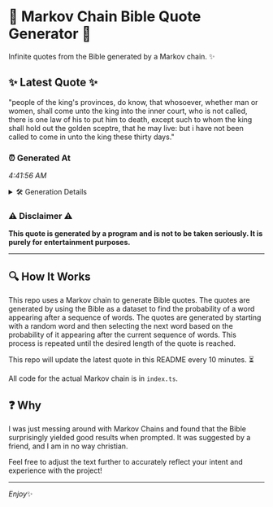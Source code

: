 # 📖 Markov Chain Bible Quote Generator 📖

Infinite quotes from the Bible generated by a Markov chain. ✨

## ✨ Latest Quote ✨
"people of the king's provinces, do know, that whosoever, whether man or women, shall come unto the king into the inner court, who is not called, there is one law of his to put him to death, except such to whom the king shall hold out the golden sceptre, that he may live: but i have not been called to come in unto the king these thirty days."

### ⏰ Generated At
*4:41:56 AM*

<details>
    <summary>🛠️ Generation Details</summary>
    <p>
        <strong>🌱 Seed:</strong> people<br>
        <strong>🔄 Iterations:</strong> 67<br>
        <strong>📜 Context History:</strong><br>[ people ]: of<br>[ people, of ]: the<br>[ people, of, the ]: king's<br>[ people, of, the, king's ]: provinces,<br>[ people, of, the, king's, provinces, ]: do<br>[ people, of, the, king's, provinces,, do ]: know,<br>[ of, the, king's, provinces,, do, know, ]: that<br>[ the, king's, provinces,, do, know,, that ]: whosoever,<br>[ king's, provinces,, do, know,, that, whosoever, ]: whether<br>[ provinces,, do, know,, that, whosoever,, whether ]: man<br>[ do, know,, that, whosoever,, whether, man ]: or<br>[ know,, that, whosoever,, whether, man, or ]: women,<br>[ that, whosoever,, whether, man, or, women, ]: shall<br>[ whosoever,, whether, man, or, women,, shall ]: come<br>[ whether, man, or, women,, shall, come ]: unto<br>[ man, or, women,, shall, come, unto ]: the<br>[ or, women,, shall, come, unto, the ]: king<br>[ women,, shall, come, unto, the, king ]: into<br>[ shall, come, unto, the, king, into ]: the<br>[ come, unto, the, king, into, the ]: inner<br>[ unto, the, king, into, the, inner ]: court,<br>[ the, king, into, the, inner, court, ]: who<br>[ king, into, the, inner, court,, who ]: is<br>[ into, the, inner, court,, who, is ]: not<br>[ the, inner, court,, who, is, not ]: called,<br>[ inner, court,, who, is, not, called, ]: there<br>[ court,, who, is, not, called,, there ]: is<br>[ who, is, not, called,, there, is ]: one<br>[ is, not, called,, there, is, one ]: law<br>[ not, called,, there, is, one, law ]: of<br>[ called,, there, is, one, law, of ]: his<br>[ there, is, one, law, of, his ]: to<br>[ is, one, law, of, his, to ]: put<br>[ one, law, of, his, to, put ]: him<br>[ law, of, his, to, put, him ]: to<br>[ of, his, to, put, him, to ]: death,<br>[ his, to, put, him, to, death, ]: except<br>[ to, put, him, to, death,, except ]: such<br>[ put, him, to, death,, except, such ]: to<br>[ him, to, death,, except, such, to ]: whom<br>[ to, death,, except, such, to, whom ]: the<br>[ death,, except, such, to, whom, the ]: king<br>[ except, such, to, whom, the, king ]: shall<br>[ such, to, whom, the, king, shall ]: hold<br>[ to, whom, the, king, shall, hold ]: out<br>[ whom, the, king, shall, hold, out ]: the<br>[ the, king, shall, hold, out, the ]: golden<br>[ king, shall, hold, out, the, golden ]: sceptre,<br>[ shall, hold, out, the, golden, sceptre, ]: that<br>[ hold, out, the, golden, sceptre,, that ]: he<br>[ out, the, golden, sceptre,, that, he ]: may<br>[ the, golden, sceptre,, that, he, may ]: live:<br>[ golden, sceptre,, that, he, may, live: ]: but<br>[ sceptre,, that, he, may, live:, but ]: i<br>[ that, he, may, live:, but, i ]: have<br>[ he, may, live:, but, i, have ]: not<br>[ may, live:, but, i, have, not ]: been<br>[ live:, but, i, have, not, been ]: called<br>[ but, i, have, not, been, called ]: to<br>[ i, have, not, been, called, to ]: come<br>[ have, not, been, called, to, come ]: in<br>[ not, been, called, to, come, in ]: unto<br>[ been, called, to, come, in, unto ]: the<br>[ called, to, come, in, unto, the ]: king<br>[ to, come, in, unto, the, king ]: these<br>[ come, in, unto, the, king, these ]: thirty<br>[ in, unto, the, king, these, thirty ]: days.<br>
    </p>
</details>

### ⚠️ Disclaimer ⚠️
**This quote is generated by a program and is not to be taken seriously. It is purely for entertainment purposes.**

---

## 🔍 How It Works

This repo uses a Markov chain to generate Bible quotes. The quotes are generated by using the Bible as a dataset to find the probability of a word appearing after a sequence of words. The quotes are generated by starting with a random word and then selecting the next word based on the probability of it appearing after the current sequence of words. This process is repeated until the desired length of the quote is reached.

This repo will update the latest quote in this README every 10 minutes. ⏳

All code for the actual Markov chain is in `index.ts`.

## ❓ Why

I was just messing around with Markov Chains and found that the Bible surprisingly yielded good results when prompted. 
It was suggested by a friend, and I am in no way christian.

Feel free to adjust the text further to accurately reflect your intent and experience with the project!

---

*Enjoy*✨
